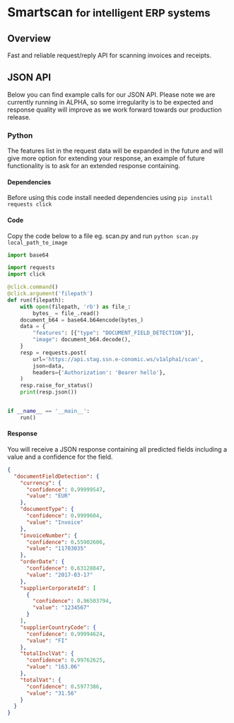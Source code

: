 # Smartscan <small>for intelligent ERP systems</small>

## Overview
Fast and reliable request/reply API for scanning invoices and receipts.

 <!-- - [x] Doctype
 - [x] TotalInclVat -->


<!-- ## Pro tips
You can gain valuable time by grayscaling and cropping the images your sent to smartscan in advance.
This is not a neccesity, but will help and make it a better experience for the end customer. -->

## JSON API
Below you can find example calls for our JSON API. Please note we are currently running in ALPHA, so some irregularity is to be expected and response quality will improve as we work forward towards our production release.

### Python
The features list in the request data will be expanded in the future and will give more option for extending your response, an example of future functionality is to ask for an extended response containing.

#### Dependencies
Before using this code install needed dependencies using
`pip install requests click`

#### Code
Copy the code below to a file eg. scan.py and run `python scan.py local_path_to_image`

``` python tab="Python"
import base64

import requests
import click

@click.command()
@click.argument('filepath')
def run(filepath):
    with open(filepath, 'rb') as file_:
        bytes_ = file_.read()
    document_b64 = base64.b64encode(bytes_)
    data = {
        "features": [{"type": "DOCUMENT_FIELD_DETECTION"}],
        "image": document_b64.decode(),
    }
    resp = requests.post(
        url='https://api.stag.ssn.e-conomic.ws/v1alpha1/scan',
        json=data,
        headers={'Authorization': 'Bearer hello'},
    )
    resp.raise_for_status()
    print(resp.json())


if __name__ == '__main__':
    run()

```

#### Response
You will receive a JSON response containing all predicted fields including a value and a confidence for the field.
```json
{
  "documentFieldDetection": {
    "currency": {
      "confidence": 0.99999547,
      "value": "EUR"
    },
    "documentType": {
      "confidence": 0.9999604,
      "value": "Invoice"
    },
    "invoiceNumber": {
      "confidence": 0.55902606,
      "value": "11703035"
    },
    "orderDate": {
      "confidence": 0.63128847,
      "value": "2017-03-17"
    },
    "supplierCorporateId": [
      {
        "confidence": 0.96503794,
        "value": "1234567"
      }
    ],
    "supplierCountryCode": {
      "confidence": 0.99994624,
      "value": "FI"
    },
    "totalInclVat": {
      "confidence": 0.99762625,
      "value": "163.06"
    },
    "totalVat": {
      "confidence": 0.5977386,
      "value": "31.56"
    }
  }
}
```
